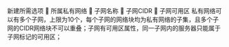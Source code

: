 新建所需选项
	所属私有网络
	子网名称
	子网CIDR
	子网可用区
私有网络可以有多个子网，上限为10个，每个子网的网络块均为私有网络的子集，且多个子网的CIDR网络块不可以重叠；子网有可用区属性，同一子网内的服务器只能属于子网标记的可用区；
